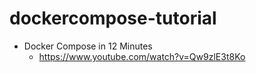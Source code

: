 # dockercompose-tutorial

* Docker Compose in 12 Minutes
  * https://www.youtube.com/watch?v=Qw9zlE3t8Ko
